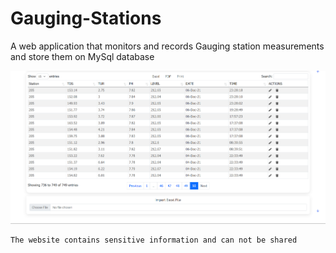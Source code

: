 # Gauging-Stations

A web application that monitors and records Gauging station measurements and store them on MySql database

![example](https://github.com/Oz4/Gauging-Stations/blob/main/example.png)


```
The website contains sensitive information and can not be shared
```
